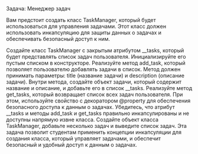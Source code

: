 Задача: Менеджер задач

Вам предстоит создать класс TaskManager, который будет использоваться для управления задачами. Этот класс должен использовать инкапсуляцию для защиты данных о задачах и обеспечивать безопасный доступ к ним.

Создайте класс TaskManager с закрытым атрибутом __tasks, который будет представлять список задач пользователя. Инициализируйте его пустым списком в конструкторе.
Реализуйте метод add_task, который позволяет пользователю добавлять задачи в список. Метод должен принимать параметры: title (название задачи) и description (описание задачи). Внутри метода, создайте объект задачи, который содержит название и описание, и добавьте его в список __tasks.
Реализуйте метод get_tasks, который возвращает список всех задач пользователя. При этом, используйте свойство с декоратором @property для обеспечения безопасного доступа к данным о задачах.
Убедитесь, что атрибут __tasks и методы add_task и get_tasks правильно инкапсулированы и не доступны напрямую извне класса.
Создайте объект класса TaskManager, добавьте несколько задач и выведите список задач.
Эта задача позволит студентам применить концепции инкапсуляции для создания класса, который управляет задачами, и обеспечит безопасный и удобный доступ к данным о задачах.
